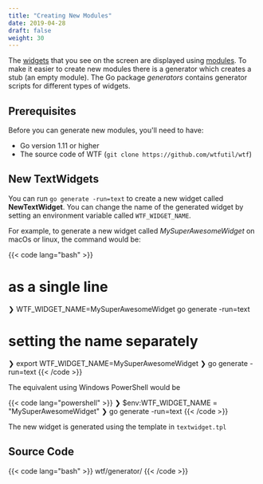 ```yaml
---
title: "Creating New Modules"
date: 2019-04-28
draft: false
weight: 30
---
```


The [widgets](../glossary/#widget) that you see on the screen are displayed using [modules](../glossary/#module). To make it easier to create new modules there is a generator which creates a stub (an empty module). The Go package _generators_ contains generator scripts for different types of widgets.

## Prerequisites

Before you can generate new modules, you'll need to have:

* Go version 1.11 or higher
* The source code of WTF (`git clone https://github.com/wtfutil/wtf`)

## New TextWidgets

You can run `go generate -run=text` to create a new widget called **NewTextWidget**. You can change the name of the generated widget by setting an environment variable called `WTF_WIDGET_NAME`.

For example, to generate a new widget called _MySuperAwesomeWidget_ on macOs or linux, the command would be:

{{< code lang="bash" >}}
# as a single line
❯ WTF_WIDGET_NAME=MySuperAwesomeWidget go generate -run=text

# setting the name separately
❯ export WTF_WIDGET_NAME=MySuperAwesomeWidget
❯ go generate -run=text
{{< /code >}}

The equivalent using Windows PowerShell would be

{{< code lang="powershell" >}}
❯ $env:WTF_WIDGET_NAME = "MySuperAwesomeWidget"
❯ go generate -run=text
{{< /code >}}

The new widget is generated using the template in `textwidget.tpl`

## Source Code

{{< code lang="bash" >}}
wtf/generator/
{{< /code >}}